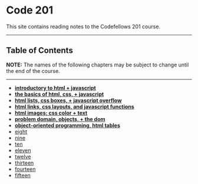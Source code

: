 # Code 201 
This site contains reading notes to the Codefellows 201 course.

---

## Table of Contents

**NOTE:** The names of the following chapters may be subject to change until the end of the course.

---

- **[introductory to html + javascript](intro.md)**
- **[the basics of html, css, + javascript](basics.md)**
- **[html lists, css boxes, + javascript overflow](lists-boxes-controlflow.md)**
- **[html links, css layouts, and javascript functions](linklayfunct.md)**
- **[html images; css color + text](imagecolortext.md)**
- **[problem domain, objects, + the dom](probobjdom.md)**
- **[object-oriented programming, html tables](progtables.md)**
- [eight]()
- [nine]()
- [ten]()
- [eleven]()
- [twelve]()
- [thirteen]()
- [fourteen]()
- [fifteen]()